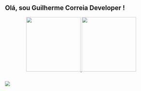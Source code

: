 ## Olá, sou Guilherme Correia Developer ! 

<div align="center">
  <a href="https://github.com/DevGuiCorreia">
  <img height="180em" src="https://github-readme-stats.vercel.app/api?username=DevGuiCorreia&show_icons=true&theme=dark&include_all_commits=true&count_private=true"/>
  <img height="180em" src="https://github-readme-stats.vercel.app/api/top-langs/?username=DevGuiCorreia&layout=compact&langs_count=7&theme=dark"/>
</div>
  
##
  
<div>
  <a href="https://www.linkedin.com/in/guilherme-correia-7b158420b/" target="_blank"><img src="https://img.shields.io/badge/-LinkedIn-%230077B5?style=for-the-badge&logo=linkedin&logoColor=white" target="_blank"></a>
</div>
